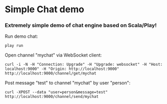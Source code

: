 Simple Chat demo
========

###   Extremely simple demo of chat engine based on Scala/Play!

Run demo chat:

    play run

Open channel "mychat" via WebSocket client:

    curl -i -N -H "Connection: Upgrade" -H "Upgrade: websocket" -H "Host: localhost:9000" -H "Origin: http://localhost:9000" http://localhost:9000/channel/get/mychat

Post message "test" to channel "mychat" by user "person":

    curl -XPOST --data "user=person&message=test" http://localhost:9000/channel/send/mychat
